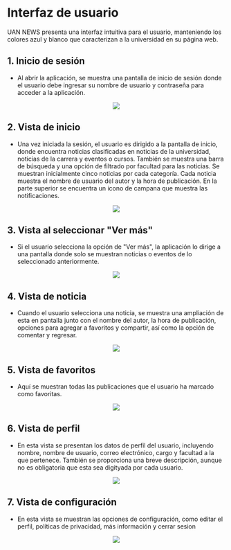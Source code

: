 # Interfaz de usuario
UAN NEWS presenta una interfaz intuitiva para el usuario, manteniendo los colores azul y blanco que caracterizan a la universidad en su página web.

## 1. Inicio de sesión
- Al abrir la aplicación, se muestra una pantalla de inicio de sesión donde el usuario debe ingresar su nombre de usuario y contraseña para acceder a la aplicación.

<p align="center">
  <img  src="https://github.com/jonathangc06/Proyecto-aplicaciones-moviles/assets/62736165/f22a5a6f-93f4-4a77-ac03-64a96b83b4de">
</p>


## 2. Vista de inicio
- Una vez iniciada la sesión, el usuario es dirigido a la pantalla de inicio, donde encuentra noticias clasificadas en noticias de la universidad, noticias de la carrera y eventos o cursos. También se muestra una barra de búsqueda y una opción de filtrado por facultad para las noticias. Se muestran inicialmente cinco noticias por cada categoría. Cada noticia muestra el nombre de usuario del autor y la hora de publicación. En la parte superior se encuentra un icono de campana que muestra las notificaciones.

<p align="center">
  <img  src="https://github.com/jonathangc06/Proyecto-aplicaciones-moviles/assets/62736165/ea7dae69-aa53-4444-be08-25cfbadc4de8">
</p>


## 3. Vista al seleccionar "Ver más"
- Si el usuario selecciona la opción de "Ver más", la aplicación lo dirige a una pantalla donde solo se muestran noticias o eventos de lo seleccionado anteriormente.

<p align="center">
  <img  src="https://github.com/jonathangc06/Proyecto-aplicaciones-moviles/assets/62736165/8de9409f-6d7f-4f25-815a-2fac8abb32fc">
</p>


## 4. Vista de noticia
- Cuando el usuario selecciona una noticia, se muestra una ampliación de esta en pantalla junto con el nombre del autor, la hora de publicación, opciones para agregar a favoritos y compartir, así como la opción de comentar y regresar.

<p align="center">
  <img  src="https://github.com/jonathangc06/Proyecto-aplicaciones-moviles/assets/62736165/79124d5e-b451-40ad-9103-7bbc80fcef62">
</p>

## 5. Vista de favoritos
- Aquí se muestran todas las publicaciones que el usuario ha marcado como favoritas.

<p align="center">
  <img  src="https://github.com/jonathangc06/Proyecto-aplicaciones-moviles/assets/62736165/e698bed5-6324-4ee1-bb12-06159043596f">
</p>

## 6. Vista de perfil
- En esta vista se presentan los datos de perfil del usuario, incluyendo nombre, nombre de usuario, correo electrónico, cargo y facultad a la que pertenece. También se proporciona una breve descripción, aunque no es obligatoria que esta sea digityada por cada usuario.

<p align="center">
  <img  src="https://github.com/jonathangc06/Proyecto-aplicaciones-moviles/assets/62736165/1d9046bd-0cf9-4742-8143-5e65298085fc">
</p>

## 7. Vista de configuración
- En esta vista se muestran las opciones de configuración, como editar el perfil, políticas de privacidad, más información y cerrar sesion 

<p align="center">
  <img  src="https://github.com/jonathangc06/Proyecto-aplicaciones-moviles/assets/62736165/71fba3b9-c46f-4d95-92f6-a11d1469fdda">
</p>

